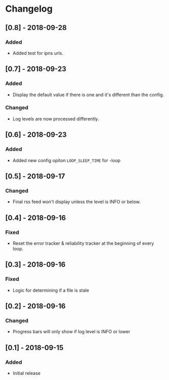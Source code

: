 # Changelog

## [0.8] - 2018-09-28
### Added
- Added test for ipns urls.

## [0.7] - 2018-09-23
### Added
- Display the default value if there is one and it's different than the config.

### Changed
- Log levels are now processed differently.

## [0.6] - 2018-09-23
### Added
- Added new config opiton `LOOP_SLEEP_TIME` for -loop

## [0.5] - 2018-09-17
### Changed
- Final rss feed won't display unless the level is INFO or below.

## [0.4] - 2018-09-16
### Fixed
- Reset the error tracker & reliability tracker at the beginning of every
  loop.

## [0.3] - 2018-09-16
### Fixed
- Logic for determining if a file is stale

## [0.2] - 2018-09-16
### Changed
- Progress bars will only show if log level is INFO or lower

## [0.1] - 2018-09-15
### Added
- Initial release
